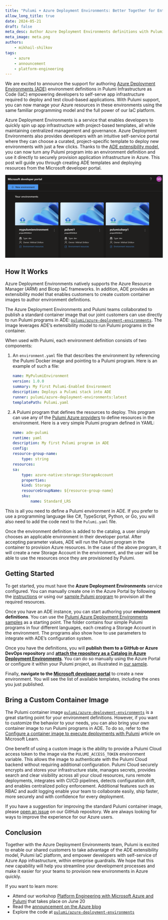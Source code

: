 ```yaml
---
title: "Pulumi + Azure Deployment Environments: Better Together for Enterprise Developers"
allow_long_title: true
date: 2024-05-21
draft: false
meta_desc: Author Azure Deployment Environments definitions with Pulumi using your favorite programming language.
meta_image: meta.png
authors:
    - mikhail-shilkov
tags:
    - azure
    - announcement
    - platform-engineering
---
```


We are excited to announce the support for authoring [Azure Deployment Environments (ADE)](https://learn.microsoft.com/en-us/azure/deployment-environments/) environment definitions in Pulumi Infrastructure as Code (IaC) empowering developers to self-serve app infrastructure required to deploy and test cloud-based applications. With Pulumi support, you can now manage your Azure resources in these environments using the same familiar programming model and the full power of our IaC platform.

<!--more-->

Azure Deployment Environments is a service that enables developers to quickly spin up app infrastructure with project-based templates, all while maintaining centralized management and governance. Azure Deployment Environments also provides developers with an intuitive self-service portal where they can choose a curated, project-specific template to deploy new environments with just a few clicks. Thanks to the [ADE extensibility model](https://learn.microsoft.com/en-us/azure/deployment-environments/how-to-configure-extensibility-generic-container-image), you can now turn any Pulumi program into an environment definition and use it directly to securely provision application infrastructure in Azure. This post will guide you through creating ADE templates and deploying resources from the Microsoft developer portal.

![Developer Portal](./devportal.png)

## How It Works

Azure Deployment Environments natively supports the Azure Resource Manager (ARM) and Bicep IaC frameworks. In addition, ADE provides an extensibility model that enables customers to create custom container images to author environment definitions.

The Azure Deployment Environments and Pulumi teams collaborated to publish a standard container image that our joint customers can use directly to run Pulumi programs in ADE: [`pulumi/azure-deployment-environments`](https://hub.docker.com/r/pulumi/azure-deployment-environments). The image leverages ADE’s extensibility model to run Pulumi programs in the container.

When used with Pulumi, each environment definition consists of two components:

1. An `environment.yaml` file that describes the environment by referencing the Pulumi Docker image and pointing to a Pulumi program. Here is an example of such a file:

    ```yaml
    name: MyPulumiEnvironment
    version: 1.0.0
    summary: My First Pulumi-Enabled Environment
    description: Deploys a Pulumi stack into ADE
    runner: pulumi/azure-deployment-environments:latest
    templatePath: Pulumi.yaml
    ```

2. A Pulumi program that defines the resources to deploy. This program can use any of the [Pulumi Azure providers](https://www.pulumi.com/docs/clouds/azure/) to define resources in the environment. Here is a very simple Pulumi program defined in YAML:

    ```yaml
    name: ade-pulumi
    runtime: yaml
    description: My first Pulumi program in ADE
    config:
    resource-group-name:
        type: string
    resources:
    sa:
        type: azure-native:storage:StorageAccount
        properties:
        kind: Storage
        resourceGroupName: ${resource-group-name}
        sku:
            name: Standard_LRS
    ```

This is all you need to define a Pulumi environment in ADE. If you prefer to use a programming language like C#, TypeScript, Python, or Go, you will also need to add the code next to the `Pulumi.yaml` file.

Once the environment definition is added to the catalog, a user simply chooses an applicable environment in their developer portal. After accepting parameter values, ADE will run the Pulumi program in the container to provision Azure resources. In the case of the above program, it will create a new Storage Account in the environment, and the user will be able to use the resources once they are provisioned by Pulumi.

## Getting Started

To get started, you must have the **Azure Deployment Environments** service configured. You can manually create one in the Azure Portal by following the [instructions](https://learn.microsoft.com/en-us/azure/deployment-environments/quickstart-create-and-configure-devcenter) or using our [sample Pulumi program](https://github.com/pulumi/azure-deployment-environments/tree/main/Provisioning/ade) to provision all the required resources.

Once you have an ADE instance, you can start authoring your **environment definitions**. You can use the [Pulumi Azure Deployment Environments samples](https://github.com/pulumi/azure-deployment-environments/tree/main/Environments) as a starting point. The folder contains four simple Pulumi programs in four different languages, each creating a Storage Account in the environment. The programs also show how to use parameters to integrate with ADE’s configuration system.

Once you have the definitions, you will **publish them to a GitHub or Azure DevOps repository** and [**attach the repository as a Catalog in Azure Deployment Environments**](https://learn.microsoft.com/en-us/azure/deployment-environments/how-to-configure-catalog?tabs=DevOpsRepoMSI). You can do so manually using the Azure Portal or configure it within your Pulumi project, as illustrated in [our sample](https://github.com/pulumi/azure-deployment-environments/blob/1a9633cd31977be2b78cd727b21225ff7b48913d/Provisioning/ade/index.ts#L132-L141).

Finally, **navigate to the [Microsoft developer portal](https://devportal.microsoft.com)** to create a new environment. You will see the list of available templates, including the ones you just published.

## Bring a Custom Container Image

The Pulumi container image [`pulumi/azure-deployment-environments`](https://hub.docker.com/r/pulumi/azure-deployment-environments) is a great starting point for your environment definitions. However, if you want to customize the behavior to your needs, you can also bring your own container image to run Pulumi programs in ADE. To do so, refer to the [Configure a container image to execute deployments with Pulumi](https://aka.ms/ade/pulumi-docs) article on Microsoft Learn.

One benefit of using a custom image is the ability to provide a Pulumi Cloud access token to the image via the `PULUMI_ACCESS_TOKEN` environment variable. This allows the image to authenticate with the Pulumi Cloud backend without requiring additional configuration. Pulumi Cloud securely encrypts and stores your infrastructure state, manages secrets, provides search and clear visibility across all your cloud resources, runs remote deployments, integrates with CI/CD pipelines, detects configuration drift, and enables centralized policy enforcement. Additional features such as RBAC and audit logging enable your team to collaborate easily, ship faster, more securely and with confidence for every deployment.

If you have a suggestion for improving the standard Pulumi container image, please [open an issue](https://github.com/pulumi/azure-deployment-environments/issues/new) on our GitHub repository. We are always looking for ways to improve the experience for our Azure users.

## Conclusion

Together with the Azure Deployment Environments team, Pulumi is excited to enable our shared customers to take advantage of the ADE extensibility model, Pulumi IaC platform, and empower developers with self-service of Azure App infrastructure, within enterprise guardrails. We hope that this new capability will help you streamline your development processes and make it easier for your teams to provision new environments in Azure quickly.

If you want to learn more:

- Attend our workshop [Platform Engineering with Microsoft Azure and Pulumi](https://www.pulumi.com/resources/platform-engineering-with-azure-pulumi/) that takes place on June 20
- Read the [announcement on the Azure blog](https://aka.ms/build24/ade-blog)
- Explore the code at [`pulumi/azure-deployment-environments`](https://github.com/pulumi/azure-deployment-environments)
